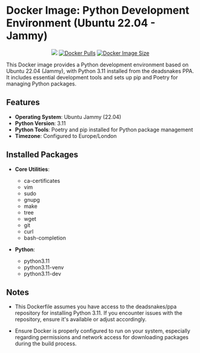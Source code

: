 # Docker Image: Python Development Environment (Ubuntu 22.04 - Jammy)

<p align='center'>
<a href="https://github.com/ivasik-k7/ubuntu-python-poetry/actions/workflows/docker.yaml"><img src="https://github.com/ivasik-k7/ubuntu-python-poetry/actions/workflows/docker.yaml/badge.svg" /></a>
<a href="https://hub.docker.com/r/ikovtun7/ubuntu-python-poetry">
<img src="https://badgen.net/docker/pulls/ikovtun7/ubuntu-python-poetry?icon=docker&label=Pulls" alt="Docker Pulls" /></a>
<a href="https://hub.docker.com/r/ikovtun7/ubuntu-python-poetry"><img src="https://badgen.net/docker/size/ikovtun7/ubuntu-python-poetry?icon=docker&label=Size" alt="Docker Image Size" /></a>
</p>

This Docker image provides a Python development environment based on Ubuntu 22.04 (Jammy), with Python 3.11 installed from the deadsnakes PPA. It includes essential development tools and sets up pip and Poetry for managing Python packages.

## Features

- **Operating System**: Ubuntu Jammy (22.04)
- **Python Version**: 3.11
- **Python Tools**: Poetry and pip installed for Python package management
- **Timezone**: Configured to Europe/London

## Installed Packages

- **Core Utilities**:

  - ca-certificates
  - vim
  - sudo
  - gnupg
  - make
  - tree
  - wget
  - git
  - curl
  - bash-completion

- **Python**:
  - python3.11
  - python3.11-venv
  - python3.11-dev

## Notes

- This Dockerfile assumes you have access to the deadsnakes/ppa repository for installing Python 3.11. If you encounter issues with the repository, ensure it's available or adjust accordingly.

- Ensure Docker is properly configured to run on your system, especially regarding permissions and network access for downloading packages during the build process.
